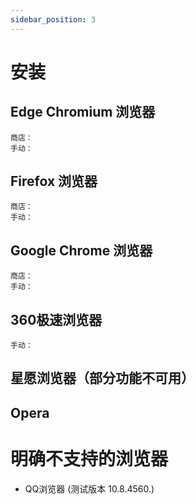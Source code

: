 ```yaml
---
sidebar_position: 3
---
```


# 安装

## Edge Chromium 浏览器
    商店：
    手动：
## Firefox 浏览器
    商店：
    手动：
## Google Chrome 浏览器
    商店：
    手动：
## 360极速浏览器
    手动：
## 星愿浏览器（部分功能不可用）
## Opera


# 明确不支持的浏览器

- QQ浏览器 (测试版本 10.8.4560.)